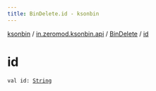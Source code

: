 ```yaml
---
title: BinDelete.id - ksonbin
---
```


[ksonbin](../../index.html) / [in.zeromod.ksonbin.api](../index.html) / [BinDelete](index.html) / [id](./id.html)

# id

`val id: `[`String`](https://kotlinlang.org/api/latest/jvm/stdlib/kotlin/-string/index.html)